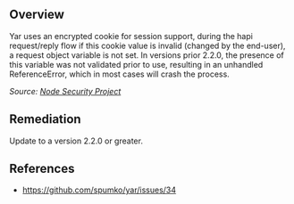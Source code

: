 ## Overview
Yar uses an encrypted cookie for session support, during the hapi request/reply flow if this cookie value is invalid (changed by the end-user), a request object variable is not set. In versions prior 2.2.0, the presence of this variable was not validated prior to use, resulting in an unhandled ReferenceError, which in most cases will crash the process.

_Source: [Node Security Project](https://nodesecurity.io/advisories/44)_

## Remediation
Update to a version 2.2.0 or greater.

## References

- https://github.com/spumko/yar/issues/34

